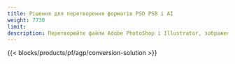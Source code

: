 ```yaml
---
title: Рішення для перетворення форматів PSD PSB і AI
weight: 7730
limit: 
description: Перетворюйте файли Adobe PhotoShop і Illustrator, зображення та інші формати
---
```


{{< blocks/products/pf/agp/conversion-solution >}} 